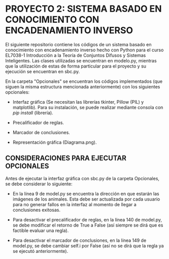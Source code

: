 # PROYECTO 2: SISTEMA BASADO EN CONOCIMIENTO CON ENCADENAMIENTO INVERSO

El siguiente repositorio contiene los códigos de un sistema basado en conocimiento con encadenamiento inverso hecho con Python para el curso EL7038-1 Introducción a la Teoría de Conjuntos Difusos y Sistemas Inteligentes.
Las clases utilizadas se encuentran en modelo.py, mientras que la utilización de estas de forma particular para el proyecto y su ejecución se encuentran en sbc.py.

En la carpeta "Opcionales" se encuentran los códigos implementados (que siguen la misma estructura mencionada anteriormente) con los siguientes opcionales:

* Interfaz gráfica (Se necesitan las librerías tkinter, Pillow (PIL) y matplotlib). Para su instalación, se puede realizar mediante consola con $pip$ $install$ (librería).

* Precalificador de reglas.

* Marcador de conclusiones.

* Representación gráfica (Diagrama.png).


## CONSIDERACIONES PARA EJECUTAR OPCIONALES

Antes de ejecutar la interfaz gráfica con sbc.py de la carpeta Opcionales, se debe considerar lo siguiente:

* En la línea 9 de model.py se encuentra la dirección en que estarán las imágenes de los animales. Esta debe ser actualizada por cada usuario para no generar fallos en la interfaz al momento de llegar a conclusiones exitosas.

* Para desactivar el precalificador de reglas, en la línea 140 de model.py, se debe modificar el retorno de True a False (así siempre se dirá que es factible evaluar una regla).

* Para desactivar el marcador de conclusiones, en la línea 149 de model.py, se debe cambiar self.i por False (así no se dirá que la regla ya se ejecutó anteriormente).